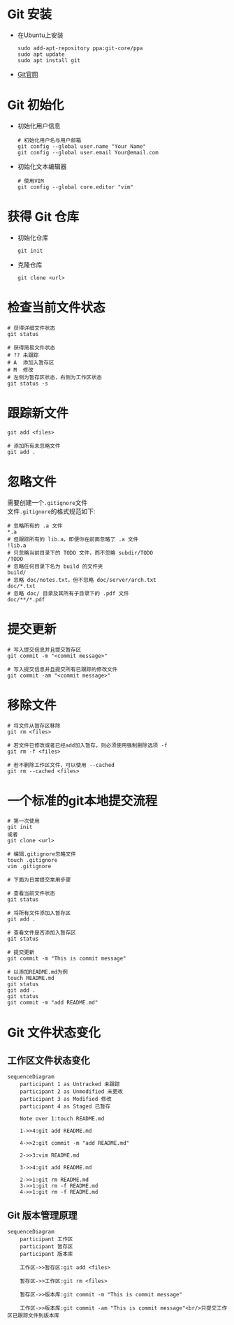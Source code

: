 # Git 安装
- 在Ubuntu上安装
    ```
    sudo add-apt-repository ppa:git-core/ppa
    sudo apt update
    sudo apt install git
    ```

- [Git官网](https://git-scm.com)

# Git 初始化
- 初始化用户信息
    ```
    # 初始化用户名与用户邮箱
    git config --global user.name "Your Name"
    git config --global user.email Your@email.com
    ```

- 初始化文本编辑器
    ```
    # 使用VIM
    git config --global core.editor "vim"
    ```

# 获得 Git 仓库
- 初始化仓库
    ```
    git init
    ```

- 克隆仓库
    ```
    git clone <url> 
    ```

# 检查当前文件状态
```
# 获得详细文件状态
git status

# 获得简易文件状态
# ?? 未跟踪
# A  添加入暂存区
# M  修改
# 左侧为暂存区状态，右侧为工作区状态
git status -s
```

# 跟踪新文件
```
git add <files>

# 添加所有未忽略文件
git add .
```

# 忽略文件
需要创建一个`.gitignore`文件  
文件`.gitignore`的格式规范如下:  
```
# 忽略所有的 .a 文件
*.a
# 但跟踪所有的 lib.a，即便你在前面忽略了 .a 文件
!lib.a
# 只忽略当前目录下的 TODO 文件，而不忽略 subdir/TODO
/TODO
# 忽略任何目录下名为 build 的文件夹
build/
# 忽略 doc/notes.txt，但不忽略 doc/server/arch.txt
doc/*.txt
# 忽略 doc/ 目录及其所有子目录下的 .pdf 文件
doc/**/*.pdf
```

# 提交更新
```
# 写入提交信息并且提交暂存区
git commit -m "<commit message>"

# 写入提交信息并且提交所有已跟踪的修改文件
git commit -am "<commit message>"
```

# 移除文件
```
# 将文件从暂存区移除
git rm <files>

# 若文件已修改或者已经add加入暂存，则必须使用强制删除选项 -f
git rm -f <files>

# 若不删除工作区文件，可以使用 --cached
git rm --cached <files>
```

# 一个标准的git本地提交流程
```
# 第一次使用
git init
或者
git clone <url>

# 编辑.gitignore忽略文件
touch .gitignore
vim .gitignore

# 下面为日常提交常用步骤

# 查看当前文件状态
git status

# 将所有文件添加入暂存区
git add .

# 查看文件是否添加入暂存区
git status

# 提交更新
git commit -m "This is commit message"

# 以添加README.md为例
touch README.md
git status
git add .
git status
git commit -m "add README.md"
```

# Git 文件状态变化

## 工作区文件状态变化

```mermaid
sequenceDiagram
    participant 1 as Untracked 未跟踪 
    participant 2 as Unmodified 未更改
    participant 3 as Modified 修改
    participant 4 as Staged 已暂存

    Note over 1:touch README.md

    1->>4:git add README.md

    4->>2:git commit -m "add README.md"

    2->>3:vim README.md

    3->>4:git add README.md

    2->>1:git rm README.md
    3->>1:git rm -f README.md
    4->>1:git rm -f README.md
```

## Git 版本管理原理
```mermaid
sequenceDiagram
    participant 工作区
    participant 暂存区
    participant 版本库

    工作区->>暂存区:git add <files>
    
    暂存区->>工作区:git rm <files>

    暂存区->>版本库:git commit -m "This is commit message"

    工作区->>版本库:git commit -am "This is commit message"<br/>只提交工作区已跟踪文件到版本库
```

